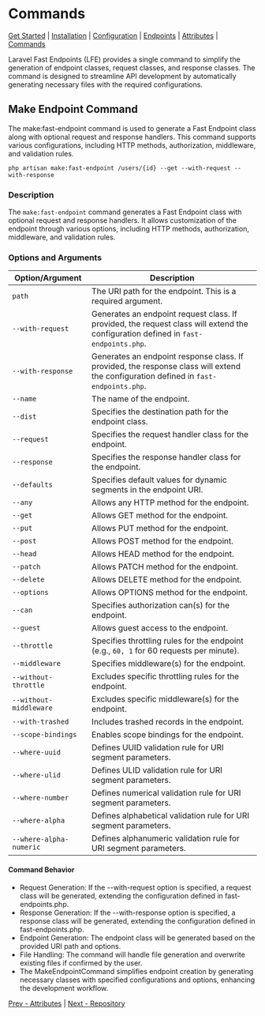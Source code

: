 # Commands

[Get Started](index.md) | [Installation](installation.md) | [Configuration](configuration.md) | [Endpoints](endpoints.md) | [Attributes](attributes.md) | [Commands](commands.md)

Laravel Fast Endpoints (LFE) provides a single command to simplify the generation of endpoint classes,
request classes, and response classes.
The command is designed
to streamline API development by automatically generating necessary files with the required configurations.

## Make Endpoint Command
The make:fast-endpoint command is used
to generate a Fast Endpoint class along with optional request and response handlers.
This command supports various configurations, including HTTP methods, authorization, middleware, and validation rules.

```shell
php artisan make:fast-endpoint /users/{id} --get --with-request --with-response
```

### Description
The `make:fast-endpoint` command generates a Fast Endpoint class with optional request and response handlers.
It allows customization of the endpoint through various options,
including HTTP methods, authorization, middleware, and validation rules.

### Options and Arguments

| Option/Argument         | Description                                                                                                         |
|-------------------------|---------------------------------------------------------------------------------------------------------------------|
| `path`                  | The URI path for the endpoint. This is a required argument.                                                          |
| `--with-request`        | Generates an endpoint request class. If provided, the request class will extend the configuration defined in `fast-endpoints.php`. |
| `--with-response`       | Generates an endpoint response class. If provided, the response class will extend the configuration defined in `fast-endpoints.php`. |
| `--name`                | The name of the endpoint.                                                                                           |
| `--dist`                | Specifies the destination path for the endpoint class.                                                              |
| `--request`             | Specifies the request handler class for the endpoint.                                                               |
| `--response`            | Specifies the response handler class for the endpoint.                                                              |
| `--defaults`            | Specifies default values for dynamic segments in the endpoint URI.                                                   |
| `--any`                 | Allows any HTTP method for the endpoint.                                                                            |
| `--get`                 | Allows GET method for the endpoint.                                                                                  |
| `--put`                 | Allows PUT method for the endpoint.                                                                                  |
| `--post`                | Allows POST method for the endpoint.                                                                                 |
| `--head`                | Allows HEAD method for the endpoint.                                                                                |
| `--patch`               | Allows PATCH method for the endpoint.                                                                               |
| `--delete`              | Allows DELETE method for the endpoint.                                                                              |
| `--options`             | Allows OPTIONS method for the endpoint.                                                                            |
| `--can`                 | Specifies authorization can(s) for the endpoint.                                                                    |
| `--guest`               | Allows guest access to the endpoint.                                                                               |
| `--throttle`            | Specifies throttling rules for the endpoint (e.g., `60, 1` for 60 requests per minute).                             |
| `--middleware`          | Specifies middleware(s) for the endpoint.                                                                           |
| `--without-throttle`    | Excludes specific throttling rules for the endpoint.                                                                 |
| `--without-middleware`  | Excludes specific middleware(s) for the endpoint.                                                                   |
| `--with-trashed`        | Includes trashed records in the endpoint.                                                                           |
| `--scope-bindings`      | Enables scope bindings for the endpoint.                                                                            |
| `--where-uuid`          | Defines UUID validation rule for URI segment parameters.                                                             |
| `--where-ulid`          | Defines ULID validation rule for URI segment parameters.                                                             |
| `--where-number`        | Defines numerical validation rule for URI segment parameters.                                                         |
| `--where-alpha`         | Defines alphabetical validation rule for URI segment parameters.                                                     |
| `--where-alpha-numeric` | Defines alphanumeric validation rule for URI segment parameters.                                                      |

#### Command Behavior
- Request Generation: If the --with-request option is specified, a request class will be generated, extending the configuration defined in fast-endpoints.php.
- Response Generation: If the --with-response option is specified, a response class will be generated, extending the configuration defined in fast-endpoints.php.
- Endpoint Generation: The endpoint class will be generated based on the provided URI path and options.
- File Handling: The command will handle file generation and overwrite existing files if confirmed by the user.
- The MakeEndpointCommand simplifies endpoint creation by generating necessary classes with specified configurations and options, enhancing the development workflow.

[Prev - Attributes](attributes.md) | [Next - Repository](https://github.com/tbaghunts/laravel-fast-endpoints)
